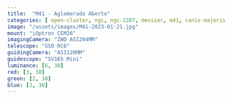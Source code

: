 ```yaml
---
title:  "M41 - Aglomerado Aberto"
categories: [ open-cluster, ngc, ngc-2287, messier, m41, canis-majoris ]
image: "/assets/images/M41-2023-01-21.jpg"
mount: "iOptron CEM26"
imagingCamera: "ZWO ASI294MM"
telescope: "GSO RC6"
guidingCamera: "ASI120MM"
guidescope: "SV165 Mini"
luminance: [6, 30]
red: [3, 30]
green: [2, 30]
blue: [2, 30]
---
```


